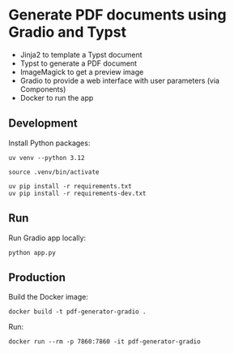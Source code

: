 # Generate PDF documents using Gradio and Typst

- Jinja2 to template a Typst document
- Typst to generate a PDF document
- ImageMagick to get a preview image
- Gradio to provide a web interface with user parameters (via Components)
- Docker to run the app

## Development

Install Python packages:

```
uv venv --python 3.12

source .venv/bin/activate

uv pip install -r requirements.txt
uv pip install -r requirements-dev.txt
```

## Run

Run Gradio app locally:

```
python app.py
```

## Production

Build the Docker image:

```
docker build -t pdf-generator-gradio .
```

Run:

```
docker run --rm -p 7860:7860 -it pdf-generator-gradio
```
